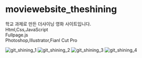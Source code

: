 # moviewebsite_theshining
학교 과제로 만든 더샤이닝 영화 사이트입니다.<br>
Html,Css,JavaScript<br>
Fullpage.js<br>
Photoshop,Illustrator,Fianl Cut Pro

![git_shining_1](https://user-images.githubusercontent.com/114851426/214989991-a41d5a3a-23e1-40d2-8728-e1561d2a2f6c.jpg)
![git_shining_2](https://user-images.githubusercontent.com/114851426/214990010-4f485349-13fb-41d3-b4e2-4431f87f7b68.jpg)
![git_shining_3](https://user-images.githubusercontent.com/114851426/214990016-558ba266-2ed5-4b8c-b6af-35e982b4c9d1.jpg)
![git_shining_4](https://user-images.githubusercontent.com/114851426/214990024-fb227cf6-a83a-4551-a97a-4252ec36436a.jpg)
